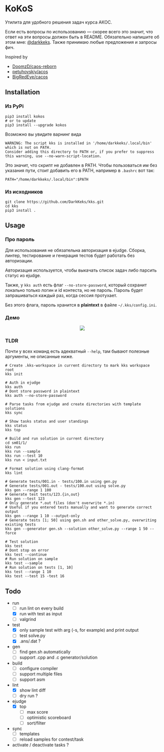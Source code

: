 # KoKoS

Утилита для удобного решения задач курса АКОС.

Если есть вопросы по использованию &mdash; скорее всего это значит, что ответ на эти вопросы должен быть в README.
Обязательно напишите об этом мне: [@darkkeks](https://t.me/darkkeks).
Также принимаю любые предложения и запросы фич.

Inspired by
- [DoomzD/caos-reborn](https://github.com/DoomzD/caos-reborn)
- [petuhovskiy/acos](https://github.com/petuhovskiy/acos)
- [BigRedEye/cacos](https://github.com/BigRedEye/cacos)

## Installation

### Из PyPi

```shell script
pip3 install kokos 
# or to update
pip3 install --upgrade kokos 
```

Возможно вы увидите варнинг вида

```
WARNING: The script kks is installed in '/home/darkkeks/.local/bin' which is not on PATH.
Consider adding this directory to PATH or, if you prefer to suppress this warning, use --no-warn-script-location.
```

Это значит, что скрипт не добавлен в PATH. Чтобы пользоваться им без указания пути, стоит добавить его в PATH, например в `.bashrc` вот так:
```
PATH="/home/darkkeks/.local/bin":$PATH
```

### Из исходников

```shell script
git clone https://github.com/DarkKeks/kks.git
cd kks
pip3 install .
```

## Usage

### Про пароль

Для использования не обязательна авторизация в ejudge.
Сборка, линтер, тестирование и генерация тестов будет работать без авторизации.

Авторизация используется, чтобы выкачать список задач либо парсить статус из ejudge.

Также, у `kks auth` есть флаг `--no-store-password`, который сохранит локально только логин и id контеста, но не пароль.
Пароль будет запрашиваться каждый раз, когда сессия протухает.

Без этого флага, пароль хранится в **plaintext** в файле `~/.kks/config.ini`.

### Демо

<!--suppress HtmlDeprecatedAttribute -->
<p align="center">
    <a href="https://asciinema.org/a/gurNCntp5t6ocRp2dW8vvWO7v" target="_blank">
        <!--suppress HtmlRequiredAltAttribute -->
        <img src="https://asciinema.org/a/gurNCntp5t6ocRp2dW8vvWO7v.svg" />
    </a>
</p>

### TLDR

Почти у всех команд есть адекватный `--help`, там бывают полезные аргументы, не описанные ниже.

```shell script
# Create .kks-workspace in current directory to mark kks workspace root
kks init

# Auth in ejudge
kks auth
# Dont store password in plaintext
kks auth --no-store-password

# Parse tasks from ejudge and create directories with template solutions
kks sync

# Show tasks status and user standings
kks status
kks top

# Build and run solution in current directory
cd sm01/1/
kks run
kks run --sample
kks run --test 10
kks run < input.txt

# Format solution using clang-format
kks lint

# Generate tests/001.in - tests/100.in using gen.py
# Generate tests/001.out - tests/100.out using solve.py
kks gen --range 1 100
# Generate test tests/123.{in,out}
kks gen --test 123
# Only generate *.out files (don't overwrite *.in)
# Useful if you entered tests manually and want to generate correct output
kks gen --range 1 10 --output-only
# Generate tests [1; 50] using gen.sh and other_solve.py, overwriting existing tests
kks gen --generator gen.sh --solution other_solve.py --range 1 50 --force

# Test solution
kks test
# Dont stop on error
kks test --continue
# Run solution on sample
kks test --sample
# Run solution on tests [1, 10]
kks test --range 1 10
kks test --test 15 -test 16
```

## Todo
- run
    - [ ] run lint on every build
    - [x] run with test as input
    - [ ] valgrind
- test
    - [x] only sample test with arg (-s, for example) and print output
    - [ ] test solve.py
    - [x] .ans/.dat ?
- gen
    - [ ] find gen.sh automatically
    - [ ] support .cpp and .c generator/solution
- build
    - [ ] configure compiler
    - [ ] support multiple files
    - [ ] support asm
- lint
    - [x] show lint diff
    - [ ] dry run ?
- ejudge
    - [x] top
        - [ ] max score
        - [ ] optimistic scoreboard
        - [ ] sort/filter
- sync
    - [ ] templates
    - [ ] reload samples for contest/task
- activate / deactivate tasks ?
